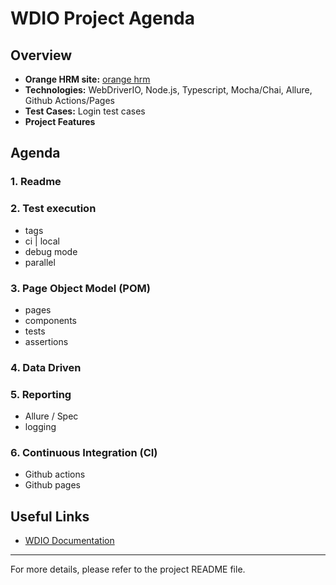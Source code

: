 # WDIO Project Agenda

## Overview
- **Orange HRM site:** [orange hrm](https://opensource-demo.orangehrmlive.com/web/index.php/auth/login) 
- **Technologies:** WebDriverIO, Node.js, Typescript, Mocha/Chai, Allure, Github Actions/Pages
- **Test Cases:** Login test cases
- **Project Features**

## Agenda

### 1. **Readme**
### 2. **Test execution**
- tags
- ci | local
- debug mode
- parallel 
### 3. **Page Object Model (POM)**
- pages
- components
- tests
- assertions
### 4. **Data Driven**
### 5. **Reporting**
- Allure / Spec
- logging
### 6. **Continuous Integration (CI)**
- Github actions
- Github pages

## Useful Links
- [WDIO Documentation](https://webdriver.io/docs/gettingstarted)

---

For more details, please refer to the project README file.